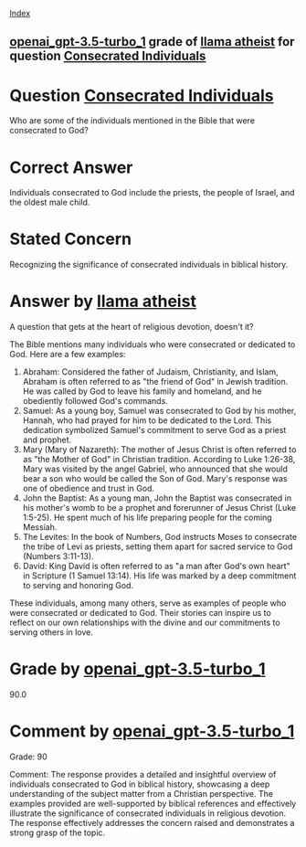 
[Index](../../../../index.md)
## [openai_gpt-3.5-turbo_1](../../../grading_models/openai_gpt-3.5-turbo_1.md) grade of [llama atheist](../../../answering_models/llama_atheist.md) for question [Consecrated Individuals](../../../questions/Consecrated_Individuals.md)

# Question [Consecrated Individuals](../../../questions/Consecrated_Individuals.md)
Who are some of the individuals mentioned in the Bible that were consecrated to God?

# Correct Answer
Individuals consecrated to God include the priests, the people of Israel, and the oldest male child.

# Stated Concern
Recognizing the significance of consecrated individuals in biblical history.

# Answer by [llama atheist](../../../answering_models/llama_atheist.md)
A question that gets at the heart of religious devotion, doesn't it?

The Bible mentions many individuals who were consecrated or dedicated to God. Here are a few examples:

1. Abraham: Considered the father of Judaism, Christianity, and Islam, Abraham is often referred to as "the friend of God" in Jewish tradition. He was called by God to leave his family and homeland, and he obediently followed God's commands.
2. Samuel: As a young boy, Samuel was consecrated to God by his mother, Hannah, who had prayed for him to be dedicated to the Lord. This dedication symbolized Samuel's commitment to serve God as a priest and prophet.
3. Mary (Mary of Nazareth): The mother of Jesus Christ is often referred to as "the Mother of God" in Christian tradition. According to Luke 1:26-38, Mary was visited by the angel Gabriel, who announced that she would bear a son who would be called the Son of God. Mary's response was one of obedience and trust in God.
4. John the Baptist: As a young man, John the Baptist was consecrated in his mother's womb to be a prophet and forerunner of Jesus Christ (Luke 1:5-25). He spent much of his life preparing people for the coming Messiah.
5. The Levites: In the book of Numbers, God instructs Moses to consecrate the tribe of Levi as priests, setting them apart for sacred service to God (Numbers 3:11-13).
6. David: King David is often referred to as "a man after God's own heart" in Scripture (1 Samuel 13:14). His life was marked by a deep commitment to serving and honoring God.

These individuals, among many others, serve as examples of people who were consecrated or dedicated to God. Their stories can inspire us to reflect on our own relationships with the divine and our commitments to serving others in love.

# Grade by [openai_gpt-3.5-turbo_1](../../../grading_models/openai_gpt-3.5-turbo_1.md)
90.0

# Comment by [openai_gpt-3.5-turbo_1](../../../grading_models/openai_gpt-3.5-turbo_1.md)
Grade: 90

Comment: The response provides a detailed and insightful overview of individuals consecrated to God in biblical history, showcasing a deep understanding of the subject matter from a Christian perspective. The examples provided are well-supported by biblical references and effectively illustrate the significance of consecrated individuals in religious devotion. The response effectively addresses the concern raised and demonstrates a strong grasp of the topic.
